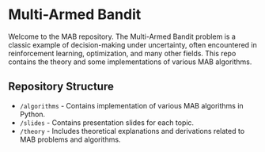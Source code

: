 # Multi-Armed Bandit
Welcome to the MAB repository. The Multi-Armed Bandit problem is a classic example of decision-making under uncertainty, often encountered in reinforcement learning, optimization, and many other fields. This repo contains the theory and some implementations of various MAB algorithms.

## Repository Structure

- `/algorithms` - Contains implementation of various MAB algorithms in Python.
- `/slides` - Contains presentation slides for each topic.
- `/theory` - Includes theoretical explanations and derivations related to MAB problems and algorithms.


